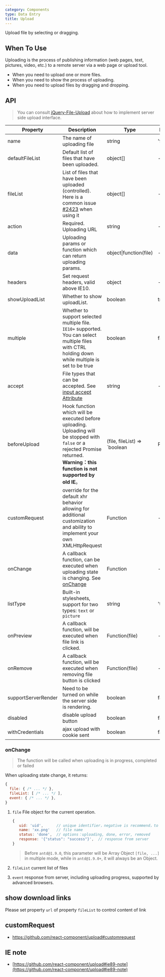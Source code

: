 ```yaml
---
category: Components
type: Data Entry
title: Upload
---
```


Upload file by selecting or dragging.

## When To Use

Uploading is the process of publishing information (web pages, text, pictures, video, etc.) to a remote server via a web page or upload tool.

- When you need to upload one or more files.
- When you need to show the process of uploading.
- When you need to upload files by dragging and dropping.

## API

> You can consult [jQuery-File-Upload](https://github.com/blueimp/jQuery-File-Upload/wiki) about how to implement server side upload interface.

| Property       | Description                                    | Type        | Default|
|------------|----------------------------------------------------| ----------- |--------|
| name       | The name of uploading file               | string      | 'file' |
| defaultFileList | Default list of files that have been uploaded.                   | object[] | -  |
| fileList   | List of files that have been uploaded (controlled). Here is a common issue [#2423](https://github.com/ant-design/ant-design/issues/2423) when using it | object[] | - |
| action     | Required. Uploading URL                            | string      | -    |
| data       | Uploading params or function which can return uploading params. | object\|function(file) | - |
| headers    | Set request headers, valid above IE10.   | object      | -    |
| showUploadList | Whether to show uploadList.          | boolean     | true  |
| multiple   | Whether to support selected multiple file. `IE10+` supported. You can select multiple files with CTRL holding down while multiple is set to be true  | boolean     | false |
| accept     | File types that can be accepted. See [input accept Attribute](https://developer.mozilla.org/en-US/docs/Web/HTML/Element/input#attr-accept)    | string      | -   |
| beforeUpload | Hook function which will be executed before uploading. Uploading will be stopped with `false` or a rejected Promise returned. **Warning：this function is not supported by old IE**。 | (file, fileList) => `boolean | Promise`    | -    |
| customRequest | override for the default xhr behavior allowing for additional customization and ability to implement your own XMLHttpRequest | Function | - |
| onChange   | A callback function, can be executed when uploading state is changing. See [onChange](#onChange)                | Function    | -   |
| listType   | Built-in stylesheets, support for two types: `text` or `picture`     | string      | 'text'|
| onPreview  | A callback function, will be executed when file link is clicked.  | Function(file) | -  |
| onRemove   | A callback function, will be executed when removing file button is clicked                                       | Function(file) | -   |
| supportServerRender | Need to be turned on while the server side is rendering.| boolean | false    |
| disabled | disable upload button | boolean | false    |
| withCredentials | ajax upload with cookie sent | boolean | false |

### onChange

> The function will be called when uploading is in progress, completed or  failed

When uploading state change, it returns:

```js
{
  file: { /* ... */ },
  fileList: [ /* ... */ ],
  event: { /* ... */ },
}
```

1. `file` File object for the current operation.

   ```js
   {
      uid: 'uid',      // unique identifier，negative is recommend，to prevent interference with internal generated id
      name: 'xx.png'   // file name
      status: 'done',  // options：uploading, done, error, removed
      response: '{"status": "success"}',  // response from server
   }
   ```

   > Before `antd@1.9.0`, this parameter will be Array Object `[file, ...]` in multiple mode, while in `antd@1.9.0+`, it will always be an Object.

2. `fileList` current list of files
3. `event` response from server, including uploading progress, supported by advanced browsers.

## show download links

Please set property `url` of property `fileList` to control content of link

## customRequest

* https://github.com/react-component/upload#customrequest

## IE note

- [https://github.com/react-component/upload#ie89-note](https://github.com/react-component/upload#ie89-note)
